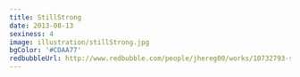 ```yaml
---
title: StillStrong
date: 2013-08-13
sexiness: 4
image: illustration/stillStrong.jpg
bgColor: '#CDAA77'
redbubbleUrl: http://www.redbubble.com/people/jhereg00/works/10732793-stillstrong
---
```


